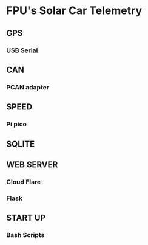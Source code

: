 # FPU's Solar Car Telemetry
## GPS
### USB Serial
## CAN
### PCAN adapter
## SPEED
### Pi pico
## SQLITE
### 
## WEB SERVER
### Cloud Flare

### Flask

## START UP
### Bash Scripts
